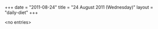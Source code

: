 +++
date = "2011-08-24"
title = "24 August 2011 (Wednesday)"
layout = "daily-diet"
+++


\<no entries\>

